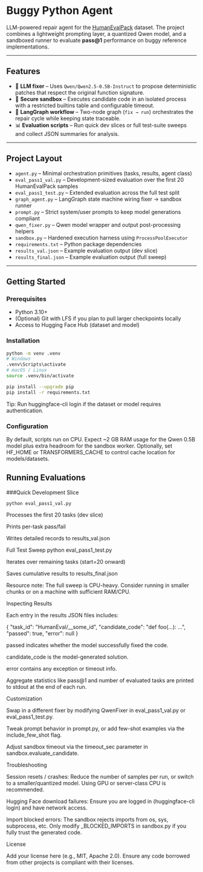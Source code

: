 # Buggy Python Agent

LLM-powered repair agent for the [HumanEvalPack](https://huggingface.co/datasets/bigcode/humanevalpack) dataset. The project combines a lightweight prompting layer, a quantized Qwen model, and a sandboxed runner to evaluate **pass@1** performance on buggy reference implementations.

---

## Features

- 🔧 **LLM fixer** – Uses `Qwen/Qwen2.5-0.5B-Instruct` to propose deterministic patches that respect the original function signature.
- 🧪 **Secure sandbox** – Executes candidate code in an isolated process with a restricted builtins table and configurable timeout.
- 🔁 **LangGraph workflow** – Two-node graph (`fix → run`) orchestrates the repair cycle while keeping state traceable.
- 📊 **Evaluation scripts** – Run quick dev slices or full test-suite sweeps and collect JSON summaries for analysis.

---

## Project Layout

- `agent.py` – Minimal orchestration primitives (tasks, results, agent class)
- `eval_pass1_val.py` – Development-sized evaluation over the first 20 HumanEvalPack samples
- `eval_pass1_test.py` – Extended evaluation across the full test split
- `graph_agent.py` – LangGraph state machine wiring fixer → sandbox runner
- `prompt.py` – Strict system/user prompts to keep model generations compliant
- `qwen_fixer.py` – Qwen model wrapper and output post-processing helpers
- `sandbox.py` – Hardened execution harness using `ProcessPoolExecutor`
- `requirements.txt` – Python package dependencies
- `results_val.json` – Example evaluation output (dev slice)
- `results_final.json` – Example evaluation output (full sweep)

---

## Getting Started

### Prerequisites

- Python 3.10+
- (Optional) Git with LFS if you plan to pull larger checkpoints locally
- Access to Hugging Face Hub (dataset and model)

### Installation

```bash
python -m venv .venv
# Windows
.venv\Scripts\activate
# macOS / Linux
source .venv/bin/activate

pip install --upgrade pip
pip install -r requirements.txt
```

Tip: Run huggingface-cli login if the dataset or model requires authentication.

### Configuration

By default, scripts run on CPU. Expect ~2 GB RAM usage for the Qwen 0.5B model plus extra headroom for the sandbox worker.
Optionally, set HF_HOME or TRANSFORMERS_CACHE to control cache location for models/datasets.

## Running Evaluations
###Quick Development Slice 
```
python eval_pass1_val.py
```

Processes the first 20 tasks (dev slice)

Prints per-task pass/fail

Writes detailed records to results_val.json

Full Test Sweep
python eval_pass1_test.py


Iterates over remaining tasks (start=20 onward)

Saves cumulative results to results_final.json

Resource note: The full sweep is CPU-heavy. Consider running in smaller chunks or on a machine with sufficient RAM/CPU.

Inspecting Results

Each entry in the results JSON files includes:

{
  "task_id": "HumanEval/__some_id",
  "candidate_code": "def foo(...): ...",
  "passed": true,
  "error": null
}


passed indicates whether the model successfully fixed the code.

candidate_code is the model-generated solution.

error contains any exception or timeout info.

Aggregate statistics like pass@1 and number of evaluated tasks are printed to stdout at the end of each run.

Customization

Swap in a different fixer by modifying QwenFixer in eval_pass1_val.py or eval_pass1_test.py.

Tweak prompt behavior in prompt.py, or add few-shot examples via the include_few_shot flag.

Adjust sandbox timeout via the timeout_sec parameter in sandbox.evaluate_candidate.

Troubleshooting

Session resets / crashes: Reduce the number of samples per run, or switch to a smaller/quantized model. Using GPU or server-class CPU is recommended.

Hugging Face download failures: Ensure you are logged in (huggingface-cli login) and have network access.

Import blocked errors: The sandbox rejects imports from os, sys, subprocess, etc. Only modify _BLOCKED_IMPORTS in sandbox.py if you fully trust the generated code.

License

Add your license here (e.g., MIT, Apache 2.0). Ensure any code borrowed from other projects is compliant with their licenses.


